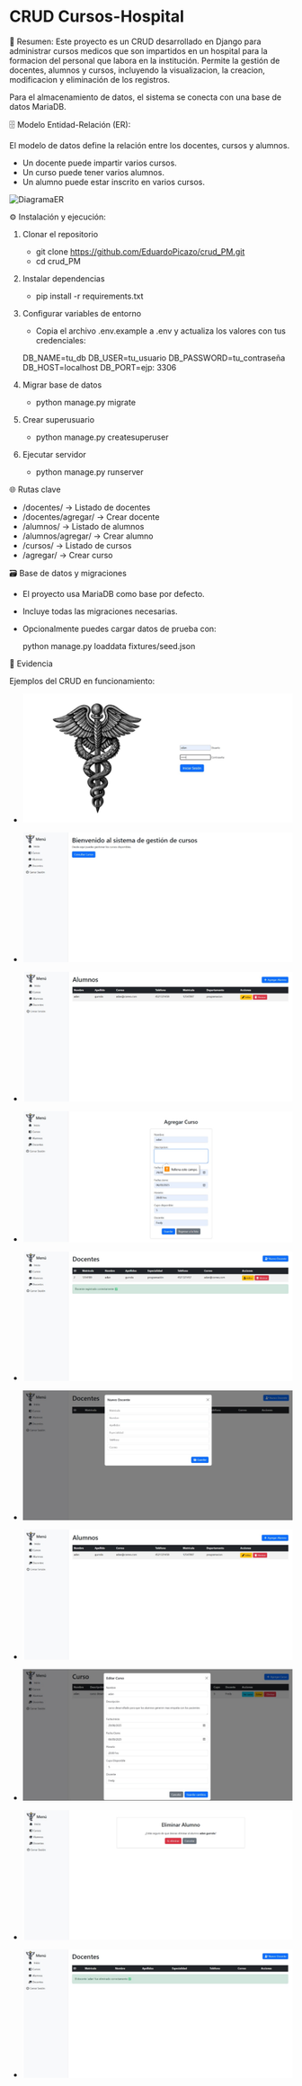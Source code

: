 # CRUD Cursos-Hospital

📖 Resumen:
Este proyecto es un CRUD desarrollado en Django para administrar cursos medicos que son impartidos en un hospital
para la formacion del personal que labora en la institución.
Permite la gestión de docentes, alumnos y cursos, incluyendo la visualizacion, la creacion, modificacion y eliminación
de los registros.

Para el almacenamiento de datos, el sistema se conecta con una base de datos MariaDB.


🗄️ Modelo Entidad-Relación (ER):

El modelo de datos define la relación entre los docentes, cursos y alumnos.

* Un docente puede impartir varios cursos.
* Un curso puede tener varios alumnos.
* Un alumno puede estar inscrito en varios cursos.

 ![DiagramaER](evidencias/diagramaER.jpg)


⚙️ Instalación y ejecución:

1. Clonar el repositorio
    * git clone https://github.com/EduardoPicazo/crud_PM.git
    * cd crud_PM

2. Instalar dependencias
    * pip install -r requirements.txt

3. Configurar variables de entorno
    * Copia el archivo .env.example a .env y actualiza los valores con tus credenciales:

    DB_NAME=tu_db
    DB_USER=tu_usuario
    DB_PASSWORD=tu_contraseña
    DB_HOST=localhost
    DB_PORT=ejp: 3306

4. Migrar base de datos
    * python manage.py migrate

5. Crear superusuario
    * python manage.py createsuperuser

6. Ejecutar servidor
    * python manage.py runserver


🌐 Rutas clave

* /docentes/ → Listado de docentes
* /docentes/agregar/ → Crear docente
* /alumnos/ → Listado de alumnos
* /alumnos/agregar/ → Crear alumno
* /cursos/ → Listado de cursos
* /agregar/ → Crear curso

🗃️ Base de datos y migraciones

* El proyecto usa MariaDB como base por defecto.
* Incluye todas las migraciones necesarias.
* Opcionalmente puedes cargar datos de prueba con:

    python manage.py loaddata fixtures/seed.json


📂 Evidencia

Ejemplos del CRUD en funcionamiento:

* ![Login](evidencias/login.jpg)

* ![Pagina de inicio](evidencias/inicio.jpg)

* ![Mostrar de alumnos](evidencias/mostrar.jpg)

* ![Agregar cursos](evidencias/agregar_curso.jpg)

* ![Mensaje de confirmacion 1](evidencias/confirmacion1.jpg)

* ![Agregar docente](evidencias/agregar_docente.jpg)

* ![Mostrar de alumnos](evidencias/mostrar.jpg)

* ![Editar curso](evidencias/editar.jpg)

* ![Eliminar alumno](evidencias/eliminar.jpg)

* ![Mensaje de confirmacion 2](evidencias/confirmacion2.jpg)